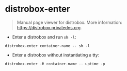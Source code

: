 # distrobox-enter

> Manual page viewer for distrobox.
> More information: <https://distrobox.privatedns.org>.

- Enter a distrobox and run `sh -l`:

`distrobox-enter container-name -- sh -l`

- Enter a distrobox without instantiating a tty:

`distrobox-enter -H container-name -- uptime -p`
